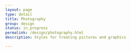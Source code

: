 ```yaml
---
layout: page
type: detail
title: Photography
group: design
status: in_progress
permalink: /design/photography.html
description: Styles for treating pictures and graphics

---
```



